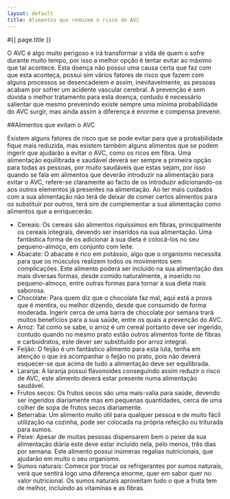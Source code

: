 ```yaml
---
layout: default
title: Alimentos que reduzem o risco do AVC
---
```


#{{ page.title }}

O AVC é algo muito perigoso e irá transformar a vida de quem o sofre durante muito tempo, por isso a melhor opção é tentar evitar ao máximo que tal acontece. Esta doença não possui uma causa certa que faz com que esta aconteça, possui sim vários fatores de risco que fazem com alguns processos se desencadeiem e assim, inevitavelmente, as pessoas acabam por sofrer um acidente vascular cerebral. A prevenção é sem dúvida o melhor tratamento para esta doença, contudo é necessário salientar que mesmo prevenindo existe sempre uma mínima probabilidade do AVC surgir, mas ainda assim a diferença é enorme e compensa prevenir.

##Alimentos que evitam o AVC

Existem alguns fatores de risco que se pode evitar para que a probabilidade fique mais reduzida, mas existem também alguns alimentos que se podem ingerir que ajudarão a evitar o AVC, como os ricos em fibra. Uma alimentação equilibrada e saudável deverá ser sempre a primeira opção para todas as pessoas, por muito saudáveis que estas sejam, por isso quando se fala em alimentos que deverão introduzir na alimentação para evitar o AVC, refere-se claramente ao facto de os introduzir adicionando-os aos outros elementos já presentes na alimentação. Ao ter mais cuidados com a sua alimentação não terá de deixar de comer certos alimentos para os substituir por outros, terá sim de complementar a sua alimentação como alimentos que a enriquecerão.

* Cereais: Os cereais são alimentos riquíssimos em fibras, principalmente os cereais integrais, devendo ser inseridos na sua alimentação. Uma fantástica forma de os adicionar à sua dieta é colocá-los no seu pequeno-almoço, em conjunto com leite.
* Abacate: O abacate é rico em potássio, algo que o organismo necessita para que os músculos realizem todos os movimentos sem complicações. Este alimento poderá ser incluído na sua alimentação das mais diversas formas, desde comido naturalmente, a inserido no pequeno-almoço, entre outras formas para tornar a sua dieta mais saborosa.
* Chocolate: Para quem diz que o chocolate faz mal, aqui está a prova que é mentira, ou melhor dizendo, desde que consumido de forma moderada. Ingerir cerca de uma barra de chocolate por semana trará muitos benefícios para a sua saúde, entre os quais a prevenção do AVC.
* Arroz: Tal como se sabe, o arroz é um cereal portanto deve ser ingerido, contudo quando no mesmo prato estão outros alimentos fonte de fibras e carboidratos, este dever ser substituído por arroz integral.
* Feijão: O feijão é um fantástico alimento para esta luta, tenha em atenção o que irá acompanhar o feijão no prato, pois não deverá esquecer-se que acima de tudo a alimentação deve ser equilibrada.
* Laranja: A laranja possui flavonoides conseguindo assim reduzir o risco de AVC, este alimento deverá estar presente numa alimentação saudável.
* Frutos secos: Os frutos secos são uma mais-valia para saúde, devendo ser ingeridos diariamente mas em pequenas quantidades, cerca de uma colher de sopa de frutos secos diariamente.
* Beterraba: Um alimento muito útil para qualquer pessoa e de muito fácil utilização na cozinha, pode ser colocada na própria refeição ou triturada para sumos.
* Peixe: Apesar de muitas pessoas dispensarem bem o peixe da sua alimentação diária este deve estar incluído nela, pelo menos, três dias por semana. Este alimento possui inúmeras regalias nutricionais, que ajudarão em muito o seu organismo.
* Sumos naturais: Comece por trocar os refrigerantes por sumos naturais, verá que sentirá logo uma diferença enorme, quer em sabor quer no valor nutricional. Os sumos naturais aproveitam tudo o que a fruta tem de melhor, incluindo as vitaminas e as fibras.

